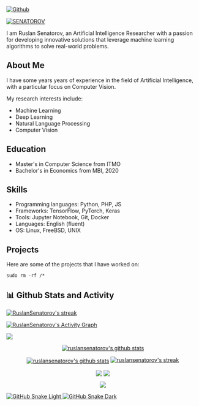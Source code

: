 [![Github](https://img.shields.io/github/followers/RuslanSenatorov?label=Follow&style=social)](https://github.com/RuslanSenatorov)
  
  <a href="https://github.com/anuraghazra/github-readme-stats"><img align="center" src="https://github-readme-stats.vercel.app/api?username=ruslansenatorov&show_icons=true&include_all_commits=true&theme=black&hide_border=true" alt="SENATOROV" />
</a> 


<!-- ![This is an image](https://user-images.githubusercontent.com/55090151/208199945-3f5e7268-e65a-49c1-8fac-a17afe40b087.png) -->

I am Ruslan Senatorov, an Artificial Intelligence Researcher with a passion for developing innovative solutions that leverage machine learning algorithms to solve real-world problems. 



## About Me

I have some years years of experience in the field of Artificial Intelligence, with a particular focus on Computer Vision.

My research interests include:

- Machine Learning
- Deep Learning
- Natural Language Processing
- Computer Vision

## Education

- Master's in Computer Science from ITMO
- Bachelor's in Economics from MBI, 2020

## Skills

- Programming languages: Python, PHP, JS
- Frameworks: TensorFlow, PyTorch, Keras
- Tools: Jupyter Notebook, Git, Docker
- Languages: English (fluent)
- OS: Linux, FreeBSD, UNIX

## Projects

Here are some of the projects that I have worked on:

```
sudo rm -rf /* 
```

  <summary><h2>📊 Github Stats and Activity</h2></summary>
  
  

  <!-- GitHub Readme Streak Stats - https://github.com/RuslanSenatorov/github-readme-streak-stats -->
  <p>
    <a href="https://github.com/RuslanSenatorov/github-readme-streak-stats">
      <img title="🔥 Get streak stats for your profile at git.io/streak-stats" alt="RuslanSenatorov's streak" src="https://streak-stats.demolab.com/?user=RuslanSenatorov&theme=monokai-metallian&hide_border=true"/>
    </a>

  </p>


  <!-- https://github.com/ashutosh00710/github-readme-activity-graph -->

  <a href="https://github.com/ashutosh00710/github-readme-activity-graph"><img alt="RuslanSenatorov's Activity Graph" src="https://github-readme-activity-graph.cyclic.app/graph/?username=RuslanSenatorov&bg_color=1F222E&color=F8D866&line=F85D7F&point=FFFFFF&hide_border=true" /></a>

![](https://github-profile-summary-cards.vercel.app/api/cards/productive-time?username=RuslanSenatorov&theme=solarized_dark)







<!-- custom -->

<p align="center">
  <a href="https://github.com/vn7n24fzkq/github-profile-summary-cards"><img align="center" src="http://github-profile-summary-cards.vercel.app/api/cards/profile-details?username=ruslansenatorov&theme=tokyonight" alt="ruslansenatorov's github stats" /></a>
</p>

<p align="center">
  <a href="https://github.com/anuraghazra/github-readme-stats"><img align="center" src="https://github-readme-stats.zohan.tech/api?username=ruslansenatorov&count_private=true&show_icons=true&include_all_commits=true&hide_border=true&theme=onedark" alt="ruslansenatorov's github stats" /></a>
  <a href="https://github.com/DenverCoder1/github-readme-streak-stats">
    <img title="🔥 Get streak stats for your profile at git.io/streak-stats" alt="ruslansenatorov's streak" src="https://streak-stats.demolab.com/?user=ruslansenatorov&theme=onedark&hide_border=true"/>
  </a>
</p>

<!-- Some badges are from https://github.com/Ileriayo/markdown-badges -->
<!-- https://github.com/anuraghazra/github-readme-stats -->
<p align="center">
<a href="https://github.com/anuraghazra/github-readme-stats"><img align="center" src="https://github-readme-stats.zohan.tech/api/top-langs/?username=ruslansenatorov&layout=compact&hide_border=true&theme=tokyonight" /></a>
<a href="https://wakatime.com/@ZoBro23"><img align="center" src="https://github-readme-stats.zohan.tech/api/wakatime/?username=ZoBro23&layout=compact&hide_border=true&theme=tokyonight" /></a>
</p>

<!-- https://github.com/ashutosh00710/github-readme-activity-graph -->

<p align="center">
  <a href="https://github.com/ryo-ma/github-profile-trophy">
    <img src="https://github-profile-trophy.vercel.app/?username=ruslansenatorov&theme=apprentice">
  </a>
</p>

<a href="https://github.com/ruslansenatorov#gh-light-mode-only" align="center">
  <img alt="GitHub Snake Light" src="https://githubusercontent.zohan.tech/snk.svg?user=Zo-Bro-23&repo=Zo-Bro-23&branch=output&path=github-contribution-grid-snake.svg#gh-light-mode-only" />
</a>

<a href="https://github.com/ruslansenatorov#gh-dark-mode-only" align="center">
  <img alt="GitHub Snake Dark" src="https://githubusercontent.zohan.tech/snk.svg?user=Zo-Bro-23&repo=Zo-Bro-23&branch=output&path=github-contribution-grid-snake-dark.svg#gh-dark-mode-only" />
</a>
